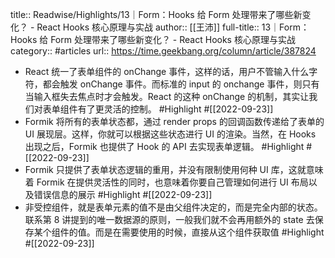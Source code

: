 title:: Readwise/Highlights/13｜Form：Hooks 给 Form 处理带来了哪些新变化？ - React Hooks 核心原理与实战
author:: [[王沛]]
full-title:: 13｜Form：Hooks 给 Form 处理带来了哪些新变化？ - React Hooks 核心原理与实战
category:: #articles
url:: https://time.geekbang.org/column/article/387824

- React 统一了表单组件的 onChange 事件，这样的话，用户不管输入什么字符，都会触发 onChange 事件。而标准的 input 的 onchange 事件，则只有当输入框失去焦点时才会触发。React 的这种 onChange 的机制，其实让我们对表单组件有了更灵活的控制。 #Highlight #[[2022-09-23]]
- Formik 将所有的表单状态都，通过 render props 的回调函数传递给了表单的 UI 展现层。这样，你就可以根据这些状态进行 UI 的渲染。当然，在 Hooks 出现之后，Formik 也提供了 Hook 的 API 去实现表单逻辑。 #Highlight #[[2022-09-23]]
- Formik 只提供了表单状态逻辑的重用，并没有限制使用何种 UI 库，这就意味着 Formik 在提供灵活性的同时，也意味着你要自己管理如何进行 UI 布局以及错误信息的展示 #Highlight #[[2022-09-23]]
- 非受控组件，就是表单元素的值不是由父组件决定的，而是完全内部的状态。联系第 8 讲提到的唯一数据源的原则，一般我们就不会再用额外的 state 去保存某个组件的值。而是在需要使用的时候，直接从这个组件获取值 #Highlight #[[2022-09-23]]